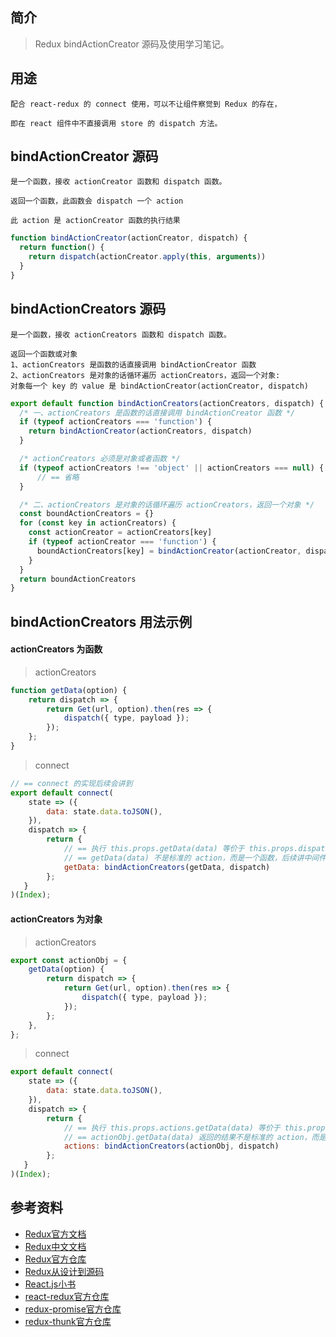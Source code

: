 ## 简介

> Redux bindActionCreator 源码及使用学习笔记。

## 用途

```text
配合 react-redux 的 connect 使用，可以不让组件察觉到 Redux 的存在，

即在 react 组件中不直接调用 store 的 dispatch 方法。
```

## bindActionCreator 源码

```text
是一个函数，接收 actionCreator 函数和 dispatch 函数。

返回一个函数，此函数会 dispatch 一个 action

此 action 是 actionCreator 函数的执行结果
```

```js
function bindActionCreator(actionCreator, dispatch) {
  return function() {
    return dispatch(actionCreator.apply(this, arguments))
  }
}
```

## bindActionCreators 源码

```text
是一个函数，接收 actionCreators 函数和 dispatch 函数。

返回一个函数或对象
1、actionCreators 是函数的话直接调用 bindActionCreator 函数
2、actionCreators 是对象的话循环遍历 actionCreators，返回一个对象:
对象每一个 key 的 value 是 bindActionCreator(actionCreator, dispatch)
```

```js
export default function bindActionCreators(actionCreators, dispatch) {
  /* 一、actionCreators 是函数的话直接调用 bindActionCreator 函数 */
  if (typeof actionCreators === 'function') {
    return bindActionCreator(actionCreators, dispatch)
  }

  /* actionCreators 必须是对象或者函数 */
  if (typeof actionCreators !== 'object' || actionCreators === null) {
      // == 省略
  }

  /* 二、actionCreators 是对象的话循环遍历 actionCreators，返回一个对象 */
  const boundActionCreators = {}
  for (const key in actionCreators) {
    const actionCreator = actionCreators[key]
    if (typeof actionCreator === 'function') {
      boundActionCreators[key] = bindActionCreator(actionCreator, dispatch)
    }
  }
  return boundActionCreators
}
```

## bindActionCreators 用法示例

#### actionCreators 为函数

> actionCreators

```js
function getData(option) {
    return dispatch => {
        return Get(url, option).then(res => {
            dispatch({ type, payload });
        });
    };
}
```

> connect

```js
// == connect 的实现后续会讲到
export default connect(
    state => ({
        data: state.data.toJSON(),
    }),
    dispatch => {
        return {
            // == 执行 this.props.getData(data) 等价于 this.props.dispatch(getData(data))
            // == getData(data) 不是标准的 action，而是一个函数，后续讲中间件会讲到
            getData: bindActionCreators(getData, dispatch)
        };
   }
)(Index);
```

#### actionCreators 为对象

> actionCreators

```js
export const actionObj = {
    getData(option) {
        return dispatch => {
            return Get(url, option).then(res => {
                dispatch({ type, payload });
            });
        };
    },
};
```

> connect

```js
export default connect(
    state => ({
        data: state.data.toJSON(),
    }),
    dispatch => {
        return {
            // == 执行 this.props.actions.getData(data) 等价于 this.props.dispatch(actionObj.getData(data))
            // == actionObj.getData(data) 返回的结果不是标准的 action，而是一个函数，后续讲中间件会讲到
            actions: bindActionCreators(actionObj, dispatch)
        };
   }
)(Index);
```

## 参考资料

- [Redux官方文档](https://redux.js.org/introduction/getting-started)
- [Redux中文文档](http://cn.redux.js.org/)
- [Redux官方仓库](https://github.com/reduxjs/redux)
- [Redux从设计到源码](https://tech.meituan.com/2017/07/14/redux-design-code.html)
- [React.js小书](http://huziketang.mangojuice.top/books/react/lesson30)
- [react-redux官方仓库](https://github.com/reduxjs/react-redux)
- [redux-promise官方仓库](https://github.com/redux-utilities/redux-promise)
- [redux-thunk官方仓库](https://github.com/reduxjs/redux-thunk)
